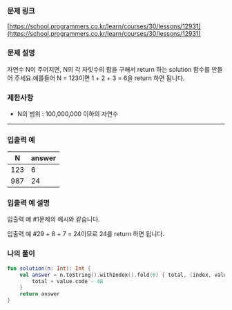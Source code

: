 ### 문제 링크

[https://school.programmers.co.kr/learn/courses/30/lessons/12931](https://school.programmers.co.kr/learn/courses/30/lessons/12931)

### **문제 설명**

자연수 N이 주어지면, N의 각 자릿수의 합을 구해서 return 하는 solution 함수를 만들어 주세요.예를들어 N = 123이면 1 + 2 + 3 = 6을 return 하면 됩니다.

### 제한사항

- N의 범위 : 100,000,000 이하의 자연수

---

### 입출력 예

| N | answer |
| --- | --- |
| 123 | 6 |
| 987 | 24 |

### 입출력 예 설명

입출력 예 #1문제의 예시와 같습니다.

입출력 예 #29 + 8 + 7 = 24이므로 24를 return 하면 됩니다.

### 나의 풀이

```kotlin
fun solution(n: Int): Int {
    val answer = n.toString().withIndex().fold(0) { total, (index, value) ->
        total + value.code - 48
    }
    return answer
}
```
